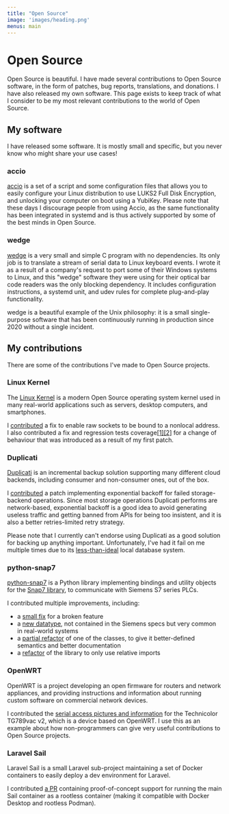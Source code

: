 ```yaml
---
title: "Open Source"
image: 'images/heading.png'
menus: main
---
```


# Open Source

Open Source is beautiful. I have made several contributions to Open Source software, in the form of patches, bug reports, translations, and donations. I have also released my own software. This page exists to keep track of what I consider to be my most relevant contributions to the world of Open Source.

## My software

I have released some software. It is mostly small and specific, but you never know who might share your use cases!

### accio

[accio](https://github.com/vmsh0/accio) is a set of a script and some configuration files that allows you to easily configure your Linux distribution to use LUKS2 Full Disk Encryption, and unlocking your computer on boot using a YubiKey. Please note that these days I discourage people from using Accio, as the same functionality has been integrated in systemd and is thus actively supported by some of the best minds in Open Source.

### wedge

[wedge](https://github.com/vmsh0/wedge) is a very small and simple C program with no dependencies. Its
only job is to translate a stream of serial data to Linux keyboard events. I wrote it as a result of a company's request
to port some of their Windows systems to Linux, and this "wedge" software they were using for their optical bar code
readers was the only blocking dependency. It includes configuration instructions, a systemd unit, and udev rules for
complete plug-and-play functionality.

wedge is a beautiful example of the Unix philosophy: it is a small single-purpose software that has been continuously
running in production since 2020 without a single incident.

## My contributions

There are some of the contributions I've made to Open Source projects.

### Linux Kernel
The [Linux Kernel](https://www.kernel.org/) is a modern Open Source operating system kernel used in many real-world applications such as servers, desktop computers, and smartphones.

I [contributed](https://patchwork.kernel.org/project/netdevbpf/patch/20211117090010.125393-1-pbl@bestov.io/) a fix to enable raw sockets to be bound to a nonlocal address. I also contributed a fix and regression tests coverage[[1]](https://patchwork.kernel.org/project/netdevbpf/patch/20220617085435.193319-1-pbl@bestov.io/)[[2]](https://patchwork.kernel.org/project/netdevbpf/patch/20220619162734.113340-1-pbl@bestov.io/) for a change of behaviour that was introduced as a result of my first patch.

### Duplicati
[Duplicati](https://duplicati.com/) is an incremental backup solution supporting many different cloud backends, including consumer and non-consumer ones, out of the box.

I [contributed](https://github.com/duplicati/duplicati/pull/4661) a patch implementing exponential backoff for failed storage-backend operations. Since most storage operations Duplicati performs are network-based, exponential backoff is a good idea to avoid generating useless traffic and getting banned from APIs for being too insistent, and it is also a better retries-limited retry strategy.

Please note that I currently can't endorse using Duplicati as a good solution for backing up anything important. Unfortunately, I've had it fail on me multiple times due to its [less-than-ideal](https://forum.duplicati.com/t/database-rebuild/13884) local database system.

### python-snap7
[python-snap7](https://github.com/gijzelaerr/python-snap7) is a Python library implementing bindings and utility objects for the [Snap7 library](https://snap7.sourceforge.net/), to communicate with Siemens S7 series PLCs.

I contributed multiple improvements, including:
* a [small fix](https://github.com/gijzelaerr/python-snap7/pull/377) for a broken feature
* a [new datatype](https://github.com/gijzelaerr/python-snap7/pull/378), not contained in the Siemens specs but very common in real-world systems
* a [partial refactor](https://github.com/gijzelaerr/python-snap7/pull/385) of one of the classes, to give it better-defined semantics and better documentation
* a [refactor](https://github.com/gijzelaerr/python-snap7/pull/386) of the library to only use relative imports

### OpenWRT

OpenWRT is a project developing an open firmware for routers and network appliances, and providing instructions and
information about running custom software on commercial network devices.

I contributed the [serial access pictures and information](https://openwrt.org/inbox/toh/technicolor/tg789vac_v2#serial)
for the Technicolor TG789vac v2, which is a device based on OpenWRT. I use this as an example about how non-programmers
can give very useful contributions to Open Source projects.  

### Laravel Sail

Laravel Sail is a small Laravel sub-project maintaining a set of Docker containers to easily deploy a dev environment for Laravel.

I contributed [a PR](https://github.com/laravel/sail/pull/677) containing proof-of-concept support for running the main Sail container as a rootless container (making it compatible with Docker Desktop and rootless Podman).